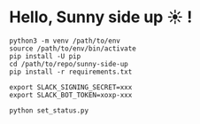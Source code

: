 # Hello, Sunny side up :sunny: !

```
python3 -m venv /path/to/env
source /path/to/env/bin/activate
pip install -U pip
cd /path/to/repo/sunny-side-up
pip install -r requirements.txt

export SLACK_SIGNING_SECRET=xxx
export SLACK_BOT_TOKEN=xoxp-xxx

python set_status.py
```

